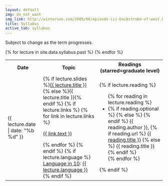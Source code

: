 ```yaml
---
layout: default
img: do_not_want
img_link: http://winterson.com/2005/06/episode-iii-backstroke-of-west.html
title: Syllabus
active_tab: syllabus
---
```


Subject to change as the term progresses.

<table class="table table-striped"> 
  <tbody>
    <tr>
      <th>Date</th>
      <th>Topic</th>
      <th>Readings (starred=graduate level)</th>
    </tr>
    {% for lecture in site.data.syllabus.past %}
    <tr>
      <td>{{ lecture.date | date: "%b %d" }}</td>
      <td>
        {% if lecture.slides %}<a href="{{ lecture.slides }}">{{ lecture.title }}</a>
        {% else %}{{ lecture.title }}{% endif %}
      {% if lecture.links %}
        {% for link in lecture.links %}
          <p><a href="{{ link.url }}">{{ link.text }}</a></p>
        {% endfor %}
      {% endif %}
  {% if lecture.language %}
	<br/><a href="lin10.html">Language in 10</a>: <a href="{{ lecture.language_slides }}">{{ lecture.language }}</a>
        {% endif %}
      </td>
      <td>
        {% if lecture.reading %}
          <ul class="fa-ul">
          {% for reading in lecture.reading %}
            <li>
            {% if reading.optional %}<i class="fa-li fa fa-star"> </i>
            {% else %}<i class="fa-li fa"> </i> {% endif %}
            {{ reading.author }},
            {% if reading.url %}
            <a href="{{ reading.url }}">{{ reading.title }}</a>
            {% else %}
            {{ reading.title }} 
            {% endif %}
            </li>
          {% endfor %}
          </ul>
        {% endif %}
      </td>
    </tr>
    {% endfor %}

  </tbody>
</table>

